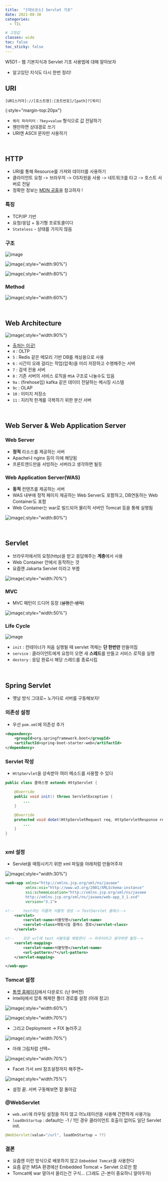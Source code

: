 ```yaml
---
title:  "[데브코스] Servlet 기초"
date: 2021-08-30
categories: 
  - TIL

# 고정값
classes: wide
toc: false
toc_sticky: false
---
```


W5D1 - 웹 기본지식과 Servlet 기초 사용법에 대해 알아보자

- 알고있던 지식도 다시 한번 정리!

## URI

```
[URI스키마]://[호스트명]:[포트번호]/[path]?[쿼리]
```
{:style="margin-top:20px"}

- `쿼리 파라미터` : `?key=value` 형식으로 값 전달하기
- 웬만하면 상대경로 쓰기
- URI엔 ASCII 문자만 사용하기

<br>

## HTTP

- URI를 통해 Resource를 가져와 데이터를 사용하기
- 클라이언트 요청 -> 브라우저 -> OS자원을 사용 -> 네트워크를 타고 -> 호스트 서버로 전달
- 정확한 정보는 [MDN 공홈](https://developer.mozilla.org/ko/docs/Web/HTTP/Overview)을 참고하자 !

### 특징

- TCP/IP 기반
- 요청/응답 + 동기형 프로토콜이다
- `Stateless` - 상태를 가지지 않음

### 구조

![image](https://user-images.githubusercontent.com/71180414/131348752-05fdd903-26ce-404d-9d18-c282a23b4766.png)

![image](https://user-images.githubusercontent.com/71180414/131349333-7d2a6298-1478-4651-987d-922e14f2667d.png){:style="width:90%"}


![image](https://user-images.githubusercontent.com/71180414/131349607-46a56f78-bb60-49e3-8377-137269056b28.png){:style="width:80%"}


### Method

![image](https://user-images.githubusercontent.com/71180414/131349740-4a091e16-c20f-4ddd-bd6e-d27ee13039a1.png){:style="width:60%"}

<br>

## Web Architecture

![image](https://user-images.githubusercontent.com/71180414/131374517-686aa9bc-98c8-48b9-b82d-ebca7ebf9d43.png){:style="width:90%"}

- [출처는 이곳!](https://litslink.com/blog/web-application-architecture)
- `4` : OLTP
- `5` : Redis 같은 메모리 기반 DB를 캐싱용으로 사용
- `6` : 시간이 오래 걸리는 작업(압축)을 미리 저장하고 수행해주는 서버
- `7` : 검색 전용 서버
- `8` : 기존 서버의 서비스 로직을 `MSA` 구조로 나눌수도 있음
- `9a` : (firehose임) kafka 같은 데이터 전달하는 메시징 시스템
- `9c` : OLAP
- `10` : 이미지 저장소
- `11` : 지리적 한계를 극복하기 위한 분산 서버

<br>

## Web Server & Web Application Server

### Web Server

- **정적** 리소스를 제공하는 서버
- Apache나 nginx 등이 이에 해당됨
- 프론트엔드만을 서빙하는 서버라고 생각하면 될듯

### Web Application Server(WAS)

- **동적** 컨텐츠를 제공하는 서버
- WAS 내부에 정적 페이지 제공하는 Web Server도 포함하고, DB연동하는 Web Container도 포함
- Web Container는 war로 빌드되어 물리적 서버인 Tomcat 등을 통해 실행됨

![image](https://user-images.githubusercontent.com/71180414/131376555-8277fcee-afa3-4f9f-9a69-45cd70bc008a.png){:style="width:80%"}

<br>

## Servlet

- 브라우저에서의 요청(http)을 받고 응답해주는 **계층**에서 사용
- Web Container 안에서 동작하는 것
- 요즘엔 Jakarta Servlet 이라고 부름

![image](https://user-images.githubusercontent.com/71180414/131377548-0a84f888-cdd3-43f3-a39e-d5c6a4d2ef55.png){:style="width:70%"}

### MVC 

- MVC 패턴이 드디어 등장 (~~설명은 생략~~)

![image](https://user-images.githubusercontent.com/71180414/131387031-8dd70454-925c-436e-836d-1a6a17985428.png){:style="width:50%"}

### Life Cycle

![image](https://user-images.githubusercontent.com/71180414/131387402-0b901bbe-15e0-47c7-ab68-aed859758cb7.png)

- `init` : 컨테이너가 처음 실행될 때 servlet 객체는 **단 한번만** 만들어짐
- `service` : 클라이언트에게 요청이 오면 새 **스레드**를 만들고 서비스 로직을 실행
- `destory` : 응답 완료시 해당 스레드를 종료시킴

<br>

## Spring Servlet

- 옛날 방식 그대로~ 노가다로 서버를 구동해보자!

### 의존성 설정

- 우선 `pom.xml`에 의존성 추가

```xml
<dependency>
	<groupId>org.springframework.boot</groupId>
	<artifactId>spring-boot-starter-web</artifactId>
</dependency>
```

### Servlet 작성

- `HttpServlet`을 상속받아 여러 메소드를 사용할 수 있다

```java
public class 클래스명 extends HttpServlet {

    @Override
    public void init() throws ServletException {
        ...
    }

    @Override
    protected void doGet(HttpServletRequest req, HttpServletResponse resp) throws ServletException, IOException {
        ...
    }
}
    
```

### xml 설정

- Servlet을 매핑시키기 위한  xml 파일을 아래처럼 만들어주자

![image](https://user-images.githubusercontent.com/71180414/131396260-644e95bd-2c8a-40d2-96d1-2ba286bb7ebe.png){:style="width:30%"}

```xml
<web-app xmlns="http://xmlns.jcp.org/xml/ns/javaee"
         xmlns:xsi="http://www.w3.org/2001/XMLSchema-instance"
         xsi:schemaLocation="http://xmlns.jcp.org/xml/ns/javaee
         http://xmlns.jcp.org/xml/ns/javaee/web-app_3_1.xsd"
         version="3.1">

<!--    test라는 이름의 서블릿 생성 -> TestServlet 클래스-->
    <servlet>
        <servlet-name>서블릿명</servlet-name>
        <servlet-class>매핑시킬 클래스 경로</servlet-class>
    </servlet>

<!--    모든 url에 test 서블릿을 매핑한다 -> 라우터라고 생각하면 될듯-->
    <servlet-mapping>
        <servlet-name>서블릿명</servlet-name>
        <url-pattern>/*</url-pattern>
    </servlet-mapping>

</web-app>
```

### Tomcat 설정

- [톰캣 홈페이지](https://tomcat.apache.org/download-90.cgi)에서 다운로드 (난 9버전)
- Intellij에서 압축 해제한 폴더 경로를 설정 (아래 참고)

![image](https://user-images.githubusercontent.com/71180414/131394903-6764b3c3-5b22-4f79-b52f-2344d1db79c4.png){:style="width:60%"}

![image](https://user-images.githubusercontent.com/71180414/131395110-b12a05d4-1b43-4f04-b7a6-ccd999c68a1f.png){:style="width:70%"}

- 그리고 Deployment -> FIX 눌러주고

![image](https://user-images.githubusercontent.com/71180414/131395322-f7ca2224-9c76-4b50-a114-4262cd0873e5.png){:style="width:70%"}

- 아래 그림처럼 선택~

![image](https://user-images.githubusercontent.com/71180414/131395655-10ac2c33-a47c-47df-8f5a-1a73b25e6633.png){:style="width:70%"}

- Facet 가서 xml 참조설정까지 해주면~

![image](https://user-images.githubusercontent.com/71180414/131396046-647577f9-4047-4155-a5e1-61d89145d435.png){:style="width:75%"}

- 설정 끝. 서버 구동해보면 잘 돌아감

### @WebServlet

- `web.xml`에 라우팅 설정을 하지 않고 어노테이션을 사용해 간편하게 사용가능
- `loadOnStartup` : default는 -1 / 1인 경우 클라이언트 호출이 없어도 일단 Servlet init. 

```java
@WebServlet(value="/url", loadOnStartup = ??)
```

### 결론

- 요즘엔 이런 방식으로 배포하지 않고 `Embedded Tomcat`을 사용한다
- 요즘 같은 MSA 환경에선 Embedded Tomcat + Servlet 으로만 함
- Tomcat에 war 말아서 올리는건 구식... (그래도 근-본이 중요하니 알아두자)

<br>